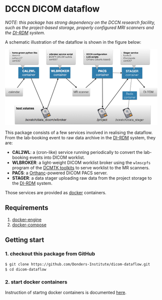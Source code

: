# DCCN DICOM dataflow

_NOTE: this package has strong dependency on the DCCN research facility, such as the project-based storage, properly configured MRI scanners and the [DI-RDM](http://data.donders.ru.nl) system._

A schematic illustration of the dataflow is shown in the figure below:

![](dicom_dataflow_docker_containers.png)

This package consists of a few services involved in realising the dataflow.  From the lab-booking event to raw data archive in the [DI-RDM](http://data.donders.ru.nl) system, they are:

- __CAL2WL__: a (cron-like) service running periodically to convert the lab-booking events into DICOM worklist.
- __WLBROKER__: a light-weight DICOM worklist broker using the `wlmscpfs` program of the [DCMTK toolkits](http://dicom.offis.de) to serve worklist to the MR scanners.
- __PACS__: a [Orthanc](http://www.orthanc-server.com/)-powered DICOM PACS server.
- __STAGER__: a data stager uploading raw data from the project storage to the [DI-RDM](https://data.donders.ru.nl) system.

Those services are provided as [docker](http://docker.com) containers. 

## Requirements 

1. [docker-engine](https://www.docker.com/products/docker-engine)
1. [docker-compose](https://docs.docker.com/compose/)

## Getting start

### 1. checkout this package from GitHub
 
```bash
$ git clone https://github.com/Donders-Institute/dicom-dataflow.git
$ cd dicom-dataflow
```

### 2. start docker containers

Instruction of startng docker containers is documented [here](docker/README.md).
